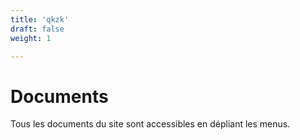 ```yaml
---
title: 'qkzk'
draft: false
weight: 1

---
```


# Documents

Tous les documents du site sont accessibles en dépliant les menus.
